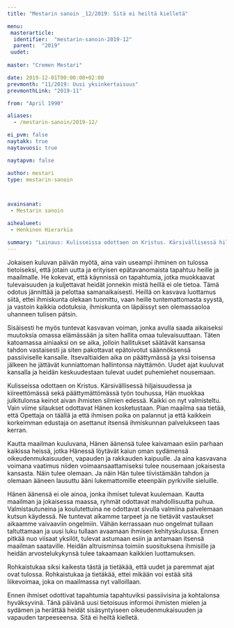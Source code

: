 ```yaml
---
title: "Mestarin sanoin _12/2019: Sitä ei heiltä kielletä"

menu:
 masterarticle:
  identifier:  "mestarin-sanoin-2019-12"
  parent:  "2019"
 uudet:
 
master: "Cremen Mestari"

date: 2019-12-01T00:00:00+02:00
prevmonth: "11/2019: Uusi yksinkertaisuus"
prevmonthLink: "2019-11"

from: "April 1990"

aliases:
  - /mestarin-sanoin/2019-12/

ei_pvm: false
naytakk: true
naytavuosi: true

naytapvm: false

author: mestari
type: mestarin-sanoin



avainsanat:
 - Mestarin sanoin

aihealueet:
 - Henkinen Hierarkia

summary: "Lainaus: Kulisseissa odottaen on Kristus. Kärsivällisessä hiljaisuudessa ja kiireettömässä sekä päättymättömässä työn touhussa, Hän muokkaa julkitulonsa keinot aivan ihmisten silmien edessä. Kaikki on nyt valmisteltu. Vain viime silaukset odottavat Hänen kosketustaan."
---
```

<p>Jokaisen kuluvan päivän myötä, aina vain useampi ihminen on tulossa tietoiseksi, että jotain uutta ja erityisen epätavanomaista tapahtuu heille ja maailmalle. He kokevat, että käynnissä on tapahtumia, jotka muokkaavat tulevaisuuden ja kuljettavat heidät jonnekin mistä heillä ei ole tietoa. Tämä odotus jännittää ja pelottaa samanaikaisesti. Heillä on kasvava luottamus siitä, ettei ihmiskunta olekaan tuomittu, vaan heille tuntemattomasta syystä, ja vastoin kaikkia odotuksia, ihmiskunta on läpäissyt sen olemassaoloa uhanneen tulisen pätsin.</p>
<p>Sisäisesti he myös tuntevat kasvavan voiman, jonka avulla saada aikaiseksi  muutoksia omassa elämässään ja siten hallita omaa tulevaisuuttaan. Täten katoamassa ainiaaksi on se aika, jolloin hallitukset säätävät kansansa tahdon vastaisesti ja siten pakottavat epätoivotut säännöksensä passiiviselle kansalle. Itsevaltiaiden aika on päättymässä ja yksi toisensa jälkeen he jättävät kunniattoman hallintonsa näyttämön. Uudet ajat kuuluvat kansalla ja heidän keskuudestaan tulevat uudet puhemiehet nousemaan.</p>
<p>Kulisseissa odottaen on Kristus. Kärsivällisessä hiljaisuudessa ja kiireettömässä sekä päättymättömässä työn touhussa, Hän muokkaa julkitulonsa keinot aivan ihmisten silmien edessä. Kaikki on nyt valmisteltu. Vain viime silaukset odottavat Hänen kosketustaan. Pian maailma saa tietää, että Opettaja on täällä ja että ihmisen poika on palannut ja että kaikkein korkeimman edustaja on asettanut itsensä ihmiskunnan palvelukseen taas kerran.</p>
<p>Kautta maailman kuuluvana, Hänen äänensä tulee kaivamaan esiin parhaan kaikissa heissä, jotka Hänessä löytävät kaiun oman sydämensä oikeudenmukaisuuden, vapauden ja rakkauden kaipuulle. Ja aina kasvavana voimana vaatimus niiden voimaansaattamiseksi tulee nousemaan jokaisesta kansasta. Näin tulee olemaan. Ja näin Hän tulee tiivistämään tahdon ja olemaan ääneen lausuttu ääni lukemattomille eteenpäin pyrkiville sieluille.</p>
<p>Hänen äänensä ei ole ainoa, jonka ihmiset tulevat kuulemaan. Kautta maailman ja jokaisessa maassa, ryhmät odottavat mahdollisuutta puhua. Valmistautuneina ja koulutettuina ne odottavat sivulla valmiina palvelemaan kutsun käydessä. Ne tuntevat aikamme tarpeet ja ne tietävät vastaukset aikaamme vaivaaviin ongelmiin. Vähän kerrassaan nuo ongelmat tullaan taltuttamaan ja uusi luku tullaan avaamaan ihmisen kehityskulussa. Ennen pitkää nuo viisaat yksilöt, tulevat astumaan esiin ja antamaan itsensä maailman saataville. Heidän altruisminsa toimiin suosituksena ihmisille ja heidän arvostelukykynsä tulee takaamaan kaikkien luottamuksen.</p>
<p>Rohkaistukaa siksi kaikesta tästä ja tietäkää, että uudet ja paremmat ajat ovat tulossa. Rohkaistukaa ja tietäkää, ettei mikään voi estää sitä liikevoimaa, joka on maailmassa nyt valloillaan.</p>
<p>Ennen ihmiset odottivat tapahtumia tapahtuviksi passiivisina ja kohtalonsa hyväksyvinä. Tänä päivänä uusi tietoisuus informoi ihmisten mielen ja sydämen ja herättää heidät sisäsyntyiseen oikeudenmukaisuuden ja vapauden tarpeeseensa. Sitä ei heiltä kielletä.</p>
